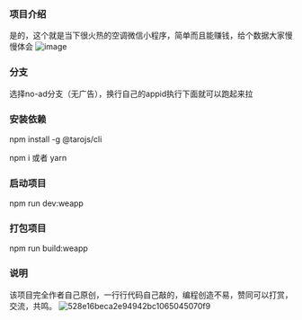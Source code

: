 ### 项目介绍
是的，这个就是当下很火热的空调微信小程序，简单而且能赚钱，给个数据大家慢慢体会
![image](https://github.com/yaojiafeng/airC/assets/32017295/4028615e-7db6-4d9f-b6d6-d379ee39bfc4)

### 分支
选择no-ad分支（无广告），换行自己的appid执行下面就可以跑起来拉
### 安装依赖

npm install -g @tarojs/cli

npm i  或者 yarn 

### 启动项目
npm run dev:weapp

### 打包项目
npm run build:weapp

### 说明
该项目完全作者自己原创，一行行代码自己敲的，编程创造不易，赞同可以打赏，交流，共鸣。
![528e16beca2e94942bc1065045070f9](https://github.com/yaojiafeng/airC/assets/32017295/67abd636-5c03-42fd-ab8b-bfe0a5827c7e)
